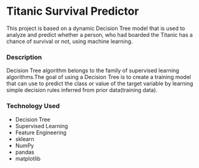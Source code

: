 # Titanic Survival Predictor
This project is based on a dynamic Decision Tree model that is used to analyze and predict whether a person, who had boarded the Titanic has a chance of survival or not, using machine learning.

### Description
Decision Tree algorithm belongs to the family of supervised learning algorithms.The goal of using a Decision Tree is to create a training model that can use to predict the class or value of the target variable by learning simple decision rules inferred from prior data(training data).

### Technology Used
* Decision Tree
* Supervised Learning
* Feature Engineering
* sklearn
* NumPy
* pandas
* matplotlib
